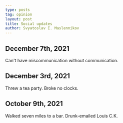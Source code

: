 ```yaml
---
type: posts
tag: opinion
layout: post
title: Social updates
author: Svyatoslav I. Maslennikov
---
```


## December 7th, 2021

Can't have miscommunication without communication.

## December 3rd, 2021

Threw a tea party. Broke no clocks.

## October 9th, 2021

Walked seven miles to a bar. Drunk-emailed Louis C.K.
